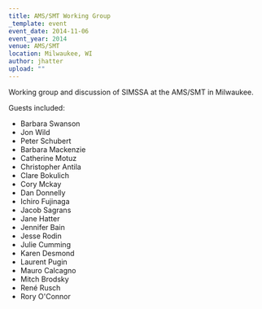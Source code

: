 ```yaml
---
title: AMS/SMT Working Group
_template: event
event_date: 2014-11-06
event_year: 2014
venue: AMS/SMT
location: Milwaukee, WI
author: jhatter
upload: ""
---
```


Working group and discussion of SIMSSA at the AMS/SMT in Milwaukee.

Guests included:

* Barbara Swanson
* Jon Wild
* Peter Schubert
* Barbara Mackenzie
* Catherine Motuz
* Christopher Antila
* Clare Bokulich
* Cory Mckay
* Dan Donnelly
* Ichiro Fujinaga
* Jacob Sagrans
* Jane Hatter
* Jennifer Bain
* Jesse Rodin
* Julie Cumming
* Karen Desmond
* Laurent Pugin
* Mauro Calcagno
* Mitch Brodsky
* René Rusch
* Rory O'Connor

